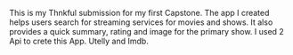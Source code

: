 This is my Thnkful submission for my first Capstone. The app I created helps users search for streaming services for movies and shows. It also provides a quick summary, rating and image for the primary show. 
I used 2 Api to crete this App. Utelly and Imdb. 
